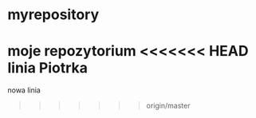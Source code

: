 # myrepository
moje repozytorium
<<<<<<< HEAD
linia Piotrka
=======
nowa linia
>>>>>>> origin/master
